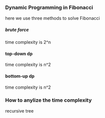 ### Dynamic Programming in Fibonacci

here we use three methods to solve Fibonacci 

##### brute force 
time complexity is 2^n

#### top-down dp 
time complexity is n^2

#### bottom-up dp 
time complexity is n^2


### How to anylize the time complexity
recursive tree
